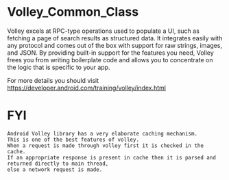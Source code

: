 # Volley_Common_Class

Volley excels at RPC-type operations used to populate a UI, such as fetching a page of search results as structured data. It integrates easily with any protocol and comes out of the box with support for raw strings, images, and JSON. By providing built-in support for the features you need, Volley frees you from writing boilerplate code and allows you to concentrate on the logic that is specific to your app.


For more details you should visit https://developer.android.com/training/volley/index.html


# FYI
```
Android Volley library has a very elaborate caching mechanism. 
This is one of the best features of volley. 
When a request is made through volley first it is checked in the cache. 
If an appropriate response is present in cache then it is parsed and returned directly to main thread, 
else a network request is made. 
```
